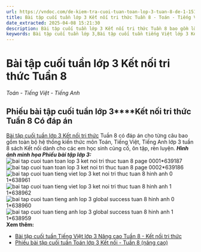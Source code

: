 ```yaml
---
url: https://vndoc.com/de-kiem-tra-cuoi-tuan-toan-lop-3-tuan-8-de-1-151963
title: Bài tập cuối tuần lớp 3 Kết nối tri thức Tuần 8 - Toán - Tiếng Việt - Tiếng Anh - VnDoc.com
date_extracted: 2025-04-08 15:21:30
description: Bài tập cuối tuần lớp 3 Kết nối tri thức Tuần 8 bao gồm lời giải chi tiết cho từng bài tập nhằm giúp các em củng cố lại kiến thức và ôn tập, rèn luyện kỹ năng giải toán, tiếng Việt, tiếng Anh.
keywords: Bài tập cuối tuần lớp 3,Bài tập cuối tuần tiếng Việt lớp 3 Kết nối tri thức tuần 8,bài tập cuối tuần tiếng việt 3 tuần 8,bài tập cuối tuần môn tiếng việt lớp 3 kết nối tri thức tuần 8,bài tập cuối tuần tiếng việt lớp 3 sách kết nối tri thức tuần 8,Bài tập cuối tuần tiếng anh lớp 3 Kết nối tri thức tuần 8,Bài tập cuối tuần toán lớp 3 Kết nối tri thức tuần 8,Phiếu bài tập cuối tuần Toán lớp 3,Phiếu bài tập cuối tuần Toán 3 Tuần 8
---
```


# Bài tập cuối tuần lớp 3 Kết nối tri thức Tuần 8
 _Toán - Tiếng Việt - Tiếng Anh_
## **Phiếu bài tập cuối tuần lớp 3****Kết nối tri thức Tuần 8 Có đáp án**
[Bài tập cuối tuần lớp 3 Kết nối tri thức](<https://vndoc.com/bai-tap-cuoi-tuan-lop-3-ket-noi-tri-thuc>) Tuần 8 có đáp án cho từng câu bao gồm toàn bộ hệ thống kiến thức môn Toán, Tiếng Việt, Tiếng Anh lớp 3 tuần 8 sách Kết nối dành cho các em học sinh củng cố, ôn tập, rèn luyện.
_**Hình ảnh minh họa Phiếu bài tập lớp 3:**_
![bai tap cuoi tuan toan lop 3 ket noi tri thuc tuan 8 page 0001*639187](https://i.vdoc.vn/data/image/2024/10/25/bai-tap-cuoi-tuan-toan-lop-3-ket-noi-tri-thuc-tuan-8-page-0001.jpg)![bai tap cuoi tuan toan lop 3 ket noi tri thuc tuan 8 page 0002*639186](https://i.vdoc.vn/data/image/2024/10/25/bai-tap-cuoi-tuan-toan-lop-3-ket-noi-tri-thuc-tuan-8-page-0002.jpg)
![bai tap cuoi tuan tieng viet lop 3 ket noi tri thuc tuan 8 hinh anh 0 1*638961](https://i.vdoc.vn/data/image/2024/10/24/bai-tap-cuoi-tuan-tieng-viet-lop-3-ket-noi-tri-thuc-tuan-8-hinh-anh-0-1.jpg)![bai tap cuoi tuan tieng viet lop 3 ket noi tri thuc tuan 8 hinh anh 1 1*638962](https://i.vdoc.vn/data/image/2024/10/24/bai-tap-cuoi-tuan-tieng-viet-lop-3-ket-noi-tri-thuc-tuan-8-hinh-anh-1-1.jpg)
![bai tap cuoi tuan tieng anh lop 3 global success tuan 8 hinh anh 0 1*638960](https://i.vdoc.vn/data/image/2024/10/24/bai-tap-cuoi-tuan-tieng-anh-lop-3-global-success-tuan-8-hinh-anh-0-1.jpg)![bai tap cuoi tuan tieng anh lop 3 global success tuan 8 hinh anh 1 1*638959](https://i.vdoc.vn/data/image/2024/10/24/bai-tap-cuoi-tuan-tieng-anh-lop-3-global-success-tuan-8-hinh-anh-1-1.jpg)
**Xem thêm:**
  * [Bài tập cuối tuần Tiếng Việt lớp 3 Nâng cao Tuần 8 - Kết nối tri thức](<https://vndoc.com/bai-tap-cuoi-tuan-tieng-viet-lop-3-nang-cao-tuan-8-ket-noi-tri-thuc-307393>)
  * [Phiếu bài tập cuối tuần Toán lớp 3 Kết nối - Tuần 8 \(nâng cao\)](<https://vndoc.com/de-kiem-tra-cuoi-tuan-toan-lop-3-tuan-8-de-2-151967>)

